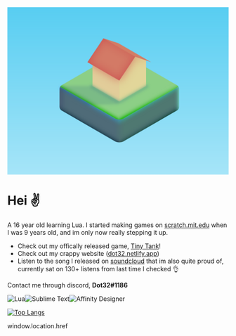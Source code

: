 <div style="background-image: linear-gradient(hsl(194, 85%, 65%), hsl(194, 85%, 81%));"><img src="sunrise somewhere.svg"></div>

# Hei ✌️ 
A 16 year old learning Lua. I started making games on [scratch.mit.edu](https://scratch.mit.edu/users/Dot32/) when I was 9 years old, and im only now really stepping it up. 

- Check out my offically released game, [Tiny Tank](https://dot32.itch.io/tiny-tank)!
- Check out my crappy website ([dot32.netlify.app](https://dot32.netlify.app/index.html))
- Listen to the song I released on [soundcloud](https://soundcloud.com/dot32/journey-to-the-clouds) that im also quite proud of, currently sat on 130+ listens from last time I checked 👌 

Contact me through discord, **Dot32#1186**

<!-- ![Lua](https://img.shields.io/badge/lua-%232C2D72.svg?style=flat&logo=lua&logoColor=white) ![Sublime Text](https://img.shields.io/badge/sublime_text%20-%23575757.svg?&style=flat&logo=sublime-text&logoColor=important) ![Affinity Designer](https://img.shields.io/badge/affinity%20desginer%20-%231B72BE.svg?&style=flat&logo=affinity-designer&logoColor=white) -->
<img alt="Lua" align="left" src="https://img.shields.io/badge/lua-%232C2D72.svg?style=flat&logo=lua&logoColor=white"/> <img alt="Sublime Text" align="left" src="https://img.shields.io/badge/sublime_text%20-%23575757.svg?&style=flat&logo=sublime-text&logoColor=important"/> <img alt="Affinity Designer" align="left" src="https://img.shields.io/badge/affinity%20desginer%20-%231B72BE.svg?&style=flat&logo=affinity-designer&logoColor=white"/> <br>

[![Top Langs](https://github-readme-stats.vercel.app/api/top-langs/?username=Dot32IsCool&layout=compact&langs_count=6)](https://github.com/anuraghazra/github-readme-stats)

<div class=segment id=url>window.location.href</div>
